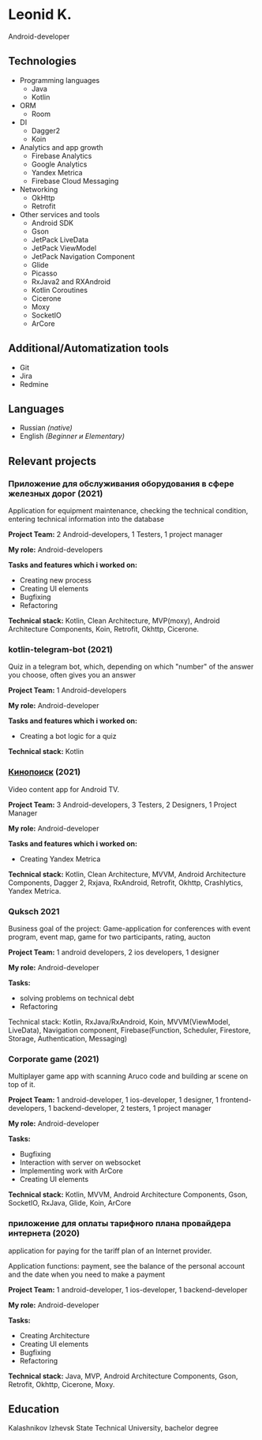 # Leonid K.

Android-developer

## Technologies

- Programming languages
    - Java
    - Kotlin
- ORM 
    - Room
- DI
    - Dagger2
    - Koin
- Analytics and app growth
    - Firebase Analytics
    - Google Analytics
    - Yandex Metrica
    - Firebase Cloud Messaging
- Networking
    - OkHttp
    - Retrofit
- Other services and tools
    - Android SDK
    - Gson
    - JetPack LiveData
    - JetPack ViewModel
    - JetPack Navigation Component
    - Glide
    - Picasso
    - RxJava2 and RXAndroid
    - Kotlin Coroutines
    - Cicerone
    - Moxy
    - SocketIO
    - ArCore
 
## Additional/Automatization tools
- Git
- Jira
- Redmine

## Languages

* Russian _(native)_
* English _(Beginner и Elementary)_


## Relevant projects

### Приложение для обслуживания оборудования в сфере железных дорог (2021)

Application for equipment maintenance, checking the technical condition, entering technical information into the database

**Project Team:**
2 Android-developers, 1 Testers, 1 project manager

**My role:**
Android-developers

**Tasks and features which i worked on:**
- Creating new process
- Creating UI elements
- Bugfixing
- Refactoring

**Technical stack:**
Kotlin, Clean Architecture, MVP(moxy), Android Architecture Components, Koin, Retrofit, Okhttp, Cicerone.

###  kotlin-telegram-bot (2021)
Quiz in a telegram bot, which, depending on which "number" of the answer
you choose, often gives you an answer

**Project Team:**
1 Android-developers

**My role:**
Android-developer

**Tasks and features which i worked on:**
- Creating a bot logic for a quiz 

**Technical stack:**
Kotlin

### [Кинопоиск](https://play.google.com/store/apps/details?id=ru.kinopoisk.tv) (2021)
Video content app for Android TV.

**Project Team:**
3 Android-developers, 3 Testers, 2 Designers, 1 Project Manager

**My role:**
Android-developer

**Tasks and features which i worked on:**
- Creating Yandex Metrica

**Technical stack:**
Kotlin, Clean Architecture, MVVM, Android Architecture Components, Dagger 2, Rxjava, RxAndroid, Retrofit, Okhttp, Crashlytics, Yandex Metrica.

### Quksch 2021
Business goal of the project:
Game-application for conferences with event program, event map, game for two participants, rating, aucton

**Project Team:**
1 android developers, 2 ios developers, 1 designer

**My role:**
Android-developer

**Tasks:**
- solving problems on technical debt
- Refactoring

Technical stack:
Kotlin, RxJava/RxAndroid, Koin, MVVM(ViewModel, LiveData), Navigation component, Firebase(Function, Scheduler, Firestore, Storage, Authentication, Messaging)

### Сorporate game (2021)
Multiplayer game app with scanning Aruco code and building ar scene on top of it.

**Project Team:**
1 android-developer, 1 ios-developer, 1 designer, 1 frontend-developers, 1 backend-developer, 2 testers, 1 project manager

**My role:**
Android-developer

**Tasks:**
- Bugfixing
- Interaction with server on websocket
- Implementing work with ArCore
- Creating UI elements

**Technical stack:**
Kotlin, MVVM, Android Architecture Components, Gson, SocketIO, RxJava, Glide, Koin, ArCore

### приложение для оплаты тарифного плана провайдера интернета (2020)
application for paying for the tariff plan of an Internet provider.

Application functions: payment, see the balance of the personal account and the date when you need to make a payment

**Project Team:**
1 android-developer, 1 ios-developer, 1 backend-developer

**My role:**
Android-developer

**Tasks:**
- Creating Architecture
- Creating UI elements
- Bugfixing
- Refactoring

**Technical stack:**
Java, MVP, Android Architecture Components, Gson, Retrofit, Okhttp, Cicerone, Moxy.


## Education

Kalashnikov Izhevsk State Technical University, bachelor degree

